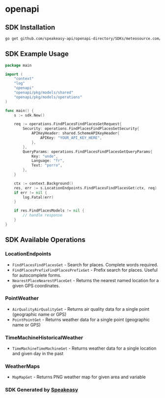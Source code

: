 # openapi

<!-- Start SDK Installation -->
## SDK Installation

```bash
go get github.com/speakeasy-api/openapi-directory/SDKs/meteosource.com/v1/go
```
<!-- End SDK Installation -->

## SDK Example Usage
<!-- Start SDK Example Usage -->
```go
package main

import (
    "context"
    "log"
    "openapi"
    "openapi/pkg/models/shared"
    "openapi/pkg/models/operations"
)

func main() {
    s := sdk.New()

    req := operations.FindPlacesFindPlacesGetRequest{
        Security: operations.FindPlacesFindPlacesGetSecurity{
            APIKeyHeader: shared.SchemeAPIKeyHeader{
                APIKey: "YOUR_API_KEY_HERE",
            },
        },
        QueryParams: operations.FindPlacesFindPlacesGetQueryParams{
            Key: "unde",
            Language: "fr",
            Text: "porro",
        },
    }

    ctx := context.Background()
    res, err := s.LocationEndpoints.FindPlacesFindPlacesGet(ctx, req)
    if err != nil {
        log.Fatal(err)
    }

    if res.FindPlacesModels != nil {
        // handle response
    }
}
```
<!-- End SDK Example Usage -->

<!-- Start SDK Available Operations -->
## SDK Available Operations


### LocationEndpoints

* `FindPlacesFindPlacesGet` - Search for places. Complete words required.
* `FindPlacesPrefixFindPlacesPrefixGet` - Prefix search for places. Useful for autocomplete forms.
* `NearestPlaceNearestPlaceGet` - Returns the nearest named location for a given GPS coordinates.

### PointWeather

* `AirQualityAirQualityGet` - Returns air quality data for a single point (geographic name or GPS)
* `PointPointGet` - Returns weather data for a single point (geographic name or GPS)

### TimeMachineHistoricalWeather

* `TimeMachineTimeMachineGet` - Returns weather data for a single location and given day in the past

### WeatherMaps

* `MapMapGet` - Returns PNG weather map for given area and variable
<!-- End SDK Available Operations -->

### SDK Generated by [Speakeasy](https://docs.speakeasyapi.dev/docs/using-speakeasy/client-sdks)
